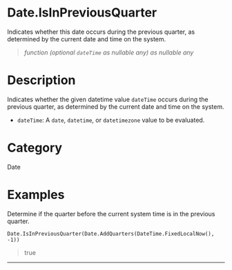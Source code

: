 ﻿# Date.IsInPreviousQuarter
Indicates whether this date occurs during the previous quarter, as determined by the current date and time on the system.
> _function (optional <code>dateTime</code> as nullable any) as nullable any_
# Description 
Indicates whether the given datetime value <code>dateTime</code> occurs during the previous quarter, as determined by the current date and time on the system.
      <ul>
      <li><code>dateTime</code>: A <code>date</code>, <code>datetime</code>, or <code>datetimezone</code> value to be evaluated.</li>
      </ul>
# Category 
Date
# Examples 
Determine if the quarter before the current system time is in the previous quarter.
```
Date.IsInPreviousQuarter(Date.AddQuarters(DateTime.FixedLocalNow(), -1))
```
> true
***
